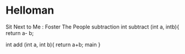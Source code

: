 # Helloman
Sit Next to Me : Foster The People
 subtraction
int subtract (int a, intb){
return a- b;


int add (int a, int b){
  return a+b;
 main
}
